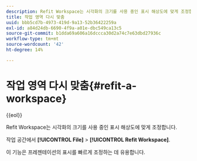 ```yaml
---
description: Refit Workspace는 시각화의 크기를 사용 중인 표시 해상도에 맞게 조정합니다.
title: 작업 영역 다시 맞춤
uuid: bbb5cd7b-4973-419d-9a13-52b36422259a
exl-id: a84d24db-6690-4f9a-a01e-dbc549ca13c5
source-git-commit: b1dda69a606a16dccca30d2a74c7e63dbd27936c
workflow-type: tm+mt
source-wordcount: '42'
ht-degree: 14%

---
```


# 작업 영역 다시 맞춤{#refit-a-workspace}

{{eol}}

Refit Workspace는 시각화의 크기를 사용 중인 표시 해상도에 맞게 조정합니다.

작업 공간에서 **[!UICONTROL File]** > **[!UICONTROL Refit Workspace]**.

이 기능은 프레젠테이션의 표시를 빠르게 조정하는 데 유용합니다.
